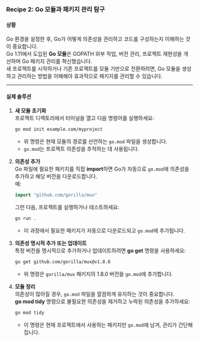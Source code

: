 ### Recipe 2: Go 모듈과 패키지 관리 탐구

#### **상황**  
Go 환경을 설정한 후, Go가 어떻게 의존성을 관리하고 코드를 구성하는지 이해하는 것이 중요합니다.  
Go 1.11에서 도입된 **Go 모듈**은 GOPATH 외부 작업, 버전 관리, 프로젝트 재현성을 개선하며 Go 패키지 관리를 혁신했습니다.  
새 프로젝트를 시작하거나 기존 프로젝트를 모듈 기반으로 전환하려면, Go 모듈을 생성하고 관리하는 방법을 이해해야 효과적으로 패키지를 관리할 수 있습니다.

---

#### **실제 솔루션**

1. **새 모듈 초기화**  
   프로젝트 디렉토리에서 터미널을 열고 다음 명령어를 실행하세요:
   ```bash
   go mod init example.com/myproject
   ```
   - 위 명령은 현재 모듈의 경로를 선언하는 `go.mod` 파일을 생성합니다.  
   - `go.mod`는 프로젝트 의존성을 추적하는 데 사용됩니다.

2. **의존성 추가**  
   Go 파일에 필요한 패키지를 직접 **import**하면 Go가 자동으로 `go.mod`에 의존성을 추가하고 해당 버전을 다운로드합니다.  
   예:  
   ```go
   import "github.com/gorilla/mux"
   ```  
   그런 다음, 프로젝트를 실행하거나 테스트하세요:  
   ```bash
   go run .
   ```
   - 이 과정에서 필요한 패키지가 자동으로 다운로드되고 `go.mod`에 추가됩니다.

3. **의존성 명시적 추가 또는 업데이트**  
   특정 버전을 명시적으로 추가하거나 업데이트하려면 **go get** 명령을 사용하세요:
   ```bash
   go get github.com/gorilla/mux@v1.8.0
   ```
   - 위 명령은 `gorilla/mux` 패키지의 1.8.0 버전을 `go.mod`에 추가합니다.

4. **모듈 정리**  
   의존성이 많아질 경우, `go.mod` 파일을 깔끔하게 유지하는 것이 중요합니다.  
   **go mod tidy** 명령으로 불필요한 의존성을 제거하고 누락된 의존성을 추가하세요:
   ```bash
   go mod tidy
   ```
   - 이 명령은 현재 프로젝트에서 사용하는 패키지만 `go.mod`에 남겨, 관리가 간단해집니다.